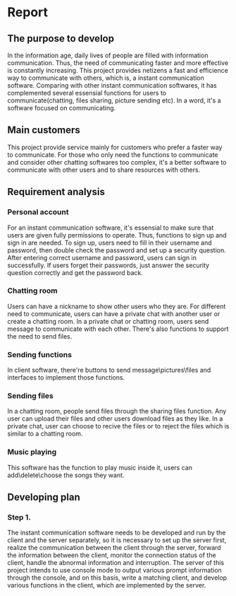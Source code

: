 # Report

## The purpose to develop

  In the information age, daily lives of people are filled with information communication. Thus, the need of communicating faster and more effective is constantly increasing. This project provides netizens a fast and efficience way to communicate with others, which is, a instant communication software. Comparing with other instant communication softwares, it has complemented several essensial functions for users to communicate(chatting, files sharing, picture sending etc). In a word, it's a software focused on communicating.

## Main customers

  This project provide service mainly for customers who prefer a faster way to communicate. For those who only need the functions to communicate and consider other chatting softwares too complex, it's a better software to communicate with other users and to share resources with others.
  
## Requirement analysis

### Personal account
 
  For an instant communication software, it's essensial to make sure that users are given fully permissions to operate. Thus, functions to sign up and sign in are needed.
  To sign up, users need to fill in their username and password, then double check the password and set up a security question.
  After entering correct username and password, users can sign in successfully.
  If users forget their passwords, just answer the security question correctly and get the password back.


### Chatting room
  
  Users can have a nickname to show other users who they are.
  For different need to communicate, users can have a private chat with another user or create a chatting room.
  In a private chat or chatting room, users send message to communicate with each other. There's also functions to support the need to send files.
  
### Sending functions

  In client software, there're buttons to send message\pictures\files and interfaces to implement those functions.
  
### Sending files
  
  In a chatting room, people send files through the sharing files function. Any user can upload their files and other users download files as they like.
  In a private chat, user can choose to recive the files or to reject the files which is similar to a chatting room.

### Music playing
  
  This software has the function to play music inside it, users can add\delete\choose the songs they want.
  
## Developing plan

### Step 1.

  The instant communication software needs to be developed and run by the client and the server separately, so it is necessary to set up the server first, realize the communication between the client through the server, forward the information between the client, monitor the connection status of the client, handle the abnormal information and interruption.
  The server of this project intends to use console mode to output various prompt information through the console, and on this basis, write a matching client, and develop various functions in the client, which are implemented by the server.
  

